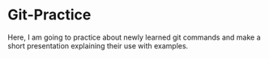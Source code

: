 # Git-Practice
Here, I am going to practice about newly learned git commands and make a short presentation explaining their use with examples.

